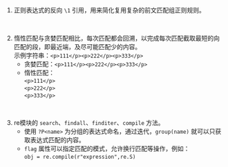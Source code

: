 1. 正则表达式的反向 `\1` 引用，用来简化复用复杂的前文匹配组正则规则。

&nbsp;

2. 惰性匹配与贪婪匹配相比，每次匹配都会回溯，以完成每次匹配截取最短的向匹配的段，即最近端，及尽可能匹配少的内容。  
   示例字符串：`<p>111</p><p>222</p><p>333</p>`  
   - 贪婪匹配：`<p>111</p><p>222</p><p>333</p>`
   - 惰性匹配：  
     `<p>111</p>`  
     `<p>222</p>`  
     `<p>333</p>`

&nbsp;

3. re模块的 `search`、`findall`、`finditer`、`compile` 方法。  
   - 使用 `?P<name>` 为分组的表达式命名，通过迭代，`group(name)` 就可以只获取表达式匹配的内容。  
   - `flag` 属性可以指定匹配的模式，允许换行匹配等操作，例如：  
   `obj = re.compile(r"expression",re.S)`
